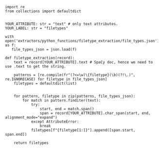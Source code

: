 
    import re
    from collections import defaultdict


    YOUR_ATTRIBUTE: str = "text" # only text attributes.
    YOUR_LABEL: str = "filetypes"

    with open('extractors/python_functions/filetype_extraction/file_types.json') as f:
       file_types_json = json.load(f)

    def filetype_extraction(record):
        text = record[YOUR_ATTRIBUTE].text # SpaCy doc, hence we need to use .text to get the string.

        patterns = [re.compile(fr"(?<=\w)\{filetype}(\b)(?!\.)", re.IGNORECASE) for filetype in file_types_json]
        filetypes = defaultdict(list)


        for pattern, filetype in zip(patterns, file_types_json):
            for match in pattern.finditer(text):
                try:
                    start, end = match.span()
                    span = record[YOUR_ATTRIBUTE].char_span(start, end, alignment_mode="expand")
                except AttributeError:
                    break
                filetypes[f"{filetype[1:]}"].append([span.start, span.end])

        return filetypes
